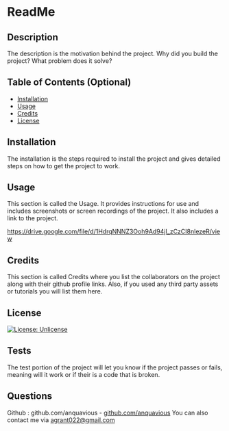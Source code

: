 # ReadMe
  ## Description
  The description is the motivation behind the project. Why did you build the project? What problem does it solve?

  ## Table of Contents (Optional)
  
  - [Installation](#installation)
  - [Usage](#usage)
  - [Credits](#credits)
  - [License](#license)
  
  ## Installation
  The installation is the steps required to install the project and gives detailed steps on how to get the project to work.

  ## Usage
  This section is called the Usage. It provides instructions for use and includes screenshots or screen recordings of the project. It also includes a link to the project.

  https://drive.google.com/file/d/1HdrqNNNZ3Ooh9Ad94jI_zCzCI8nlezeR/view

  ## Credits
  This section is called Credits where you list the collaborators on the project along with their github profile links. Also, if you used any third party assets or tutorials you will list them here.

  ## License
  [![License: Unlicense](https://img.shields.io/badge/license-Unlicense-blue.svg)](http://unlicense.org/)

  ## Tests
  The test portion of the project will let you know if the project passes or fails, meaning will it work or if their is a code that is broken.

  ## Questions
  Github : github.com/anquavious - [github.com/anquavious](https://github.com/github.com/anquavious) 
  You can also contact me via agrant022@gmail.com
